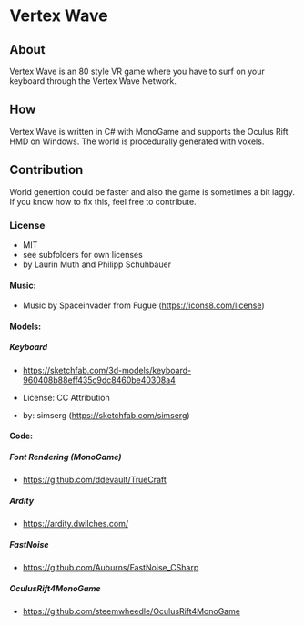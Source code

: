 # Vertex Wave

## About
Vertex Wave is an 80 style VR game where you have to surf on your keyboard through the Vertex Wave Network.

## How
Vertex Wave is written in C# with MonoGame and supports the Oculus Rift HMD on Windows.
The world is procedurally generated with voxels.

## Contribution
World genertion could be faster and also the game is sometimes a bit laggy.
If you know how to fix this, feel free to contribute.

### License
- MIT
- see subfolders for own licenses
- by Laurin Muth and Philipp Schuhbauer

#### Music:
- Music by Spaceinvader from Fugue (https://icons8.com/license)

#### Models:
##### Keyboard
- https://sketchfab.com/3d-models/keyboard-960408b88eff435c9dc8460be40308a4

- License: CC Attribution

- by: simserg (https://sketchfab.com/simserg)

#### Code:
##### Font Rendering (MonoGame)
- https://github.com/ddevault/TrueCraft

##### Ardity
- https://ardity.dwilches.com/

##### FastNoise
- https://github.com/Auburns/FastNoise_CSharp

##### OculusRift4MonoGame
- https://github.com/steemwheedle/OculusRift4MonoGame
